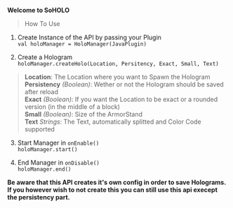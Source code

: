 **Welcome to SoHOLO**

> How To Use

1. Create Instance of the API by passing your Plugin\
   `val holoManager = HoloManager(JavaPlugin)`

2. Create a Hologram\
   `holoManager.createHolo(Location, Persitency, Exact, Small, Text)`
   
> **Location**: The Location where you want to Spawn the Hologram\
> **Persistency** _(Boolean)_: Wether or not the Hologram should be saved after reload\
> **Exact** _(Boolean)_: If you want the Location to be exact or a rounded version (in the middle of a block)\
> **Small** _(Boolean)_: Size of the ArmorStand\
> **Text** _Strings_: The Text, automatically splitted and Color Code supported

3. Start Manager in `onEnable()`\
   `holoManager.start()`

4. End Manager in `onDisable()`\
   `holoManager.end()`


**Be aware that this API creates it's own config in order to save Holograms. If you however wish to not create this you can still use this api execept the persistency part.**

